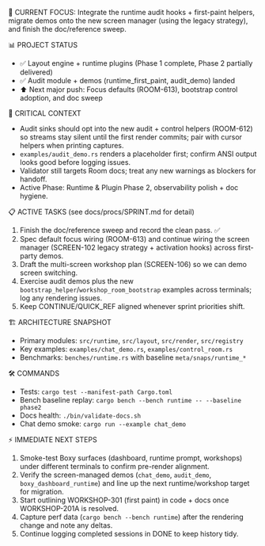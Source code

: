 🎯 CURRENT FOCUS: Integrate the runtime audit hooks + first-paint helpers, migrate demos onto the new screen manager (using the legacy strategy), and finish the doc/reference sweep.

📊 PROJECT STATUS
- ✅ Layout engine + runtime plugins (Phase 1 complete, Phase 2 partially delivered)
- ✅ Audit module + demos (runtime_first_paint, audit_demo) landed
- ⬆️ Next major push: Focus defaults (ROOM-613), bootstrap control adoption, and doc sweep

🚨 CRITICAL CONTEXT
- Audit sinks should opt into the new audit + control helpers (ROOM-612) so streams stay silent until the first render commits; pair with cursor helpers when printing captures.
- `examples/audit_demo.rs` renders a placeholder first; confirm ANSI output looks good before logging issues.
- Validator still targets Room docs; treat any new warnings as blockers for handoff.
- Active Phase: Runtime & Plugin Phase 2, observability polish + doc hygiene.

📋 ACTIVE TASKS (see docs/procs/SPRINT.md for detail)
1. Finish the doc/reference sweep and record the clean pass. ✅
2. Spec default focus wiring (ROOM-613) and continue wiring the screen manager (SCREEN-102 legacy strategy + activation hooks) across first-party demos.
3. Draft the multi-screen workshop plan (SCREEN-106) so we can demo screen switching.
4. Exercise audit demos plus the new `bootstrap_helper`/`workshop_room_bootstrap` examples across terminals; log any rendering issues.
5. Keep CONTINUE/QUICK_REF aligned whenever sprint priorities shift.

🏗️ ARCHITECTURE SNAPSHOT
- Primary modules: `src/runtime`, `src/layout`, `src/render`, `src/registry`
- Key examples: `examples/chat_demo.rs`, `examples/control_room.rs`
- Benchmarks: `benches/runtime.rs` with baseline `meta/snaps/runtime_*`

🛠️ COMMANDS
- Tests: `cargo test --manifest-path Cargo.toml`
- Bench baseline replay: `cargo bench --bench runtime -- --baseline phase2`
- Docs health: `./bin/validate-docs.sh`
- Chat demo smoke: `cargo run --example chat_demo`

⚡ IMMEDIATE NEXT STEPS
1. Smoke-test Boxy surfaces (dashboard, runtime prompt, workshops) under different terminals to confirm pre-render alignment.
2. Verify the screen-managed demos (`chat_demo`, `audit_demo`, `boxy_dashboard_runtime`) and line up the next runtime/workshop target for migration.
3. Start outlining WORKSHOP-301 (first paint) in code + docs once WORKSHOP-201A is resolved.
4. Capture perf data (`cargo bench --bench runtime`) after the rendering change and note any deltas.
5. Continue logging completed sessions in DONE to keep history tidy.
